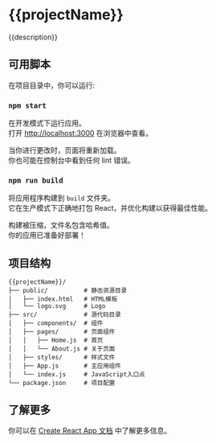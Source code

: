 # {{projectName}}

{{description}}

## 可用脚本

在项目目录中，你可以运行:

### `npm start`

在开发模式下运行应用。\
打开 [http://localhost:3000](http://localhost:3000) 在浏览器中查看。

当你进行更改时，页面将重新加载。\
你也可能在控制台中看到任何 lint 错误。

### `npm run build`

将应用程序构建到 `build` 文件夹。\
它在生产模式下正确地打包 React，并优化构建以获得最佳性能。

构建被压缩，文件名包含哈希值。\
你的应用已准备好部署！

## 项目结构

```
{{projectName}}/
├── public/          # 静态资源目录
│   ├── index.html   # HTML模板
│   └── logo.svg     # Logo
├── src/             # 源代码目录
│   ├── components/  # 组件
│   ├── pages/       # 页面组件
│   │   ├── Home.js  # 首页
│   │   └── About.js # 关于页面
│   ├── styles/      # 样式文件
│   ├── App.js       # 主应用组件
│   └── index.js     # JavaScript入口点
└── package.json     # 项目配置
```

## 了解更多

你可以在 [Create React App 文档](https://facebook.github.io/create-react-app/docs/getting-started) 中了解更多信息。
